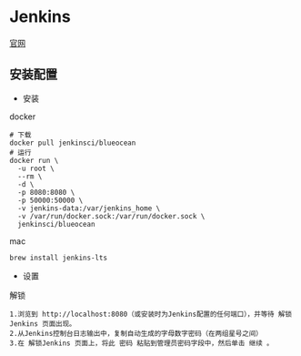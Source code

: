 # Jenkins

[官网](https://www.jenkins.io/zh/doc/)

## 安装配置

- 安装

docker

```shell
# 下载
docker pull jenkinsci/blueocean
# 运行
docker run \
  -u root \
  --rm \
  -d \
  -p 8080:8080 \
  -p 50000:50000 \
  -v jenkins-data:/var/jenkins_home \
  -v /var/run/docker.sock:/var/run/docker.sock \
  jenkinsci/blueocean
```

mac

```
brew install jenkins-lts
```

- 设置

解锁

```
1.浏览到 http://localhost:8080（或安装时为Jenkins配置的任何端口），并等待 解锁 Jenkins 页面出现。
2.从Jenkins控制台日志输出中，复制自动生成的字母数字密码（在两组星号之间）
3.在 解锁Jenkins 页面上，将此 密码 粘贴到管理员密码字段中，然后单击 继续 。
```

